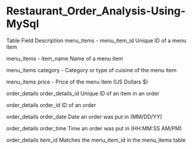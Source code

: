 # Restaurant_Order_Analysis-Using-MySql

Table	Field	Description
menu_items - menu_item_id	Unique ID of a menu item 

menu_items - item_name	Name of a menu item

menu_items	category - Category or type of cuisine of the menu item

menu_items	price -	Price of the menu item (US Dollars $)

order_details	order_details_id	Unique ID of an item in an order

order_details	order_id	ID of an order

order_details	order_date	Date an order was put in (MM/DD/YY)

order_details	order_time	Time an order was put in (HH:MM:SS AM/PM)

order_details	item_id	Matches the menu_item_id in the menu_items table
